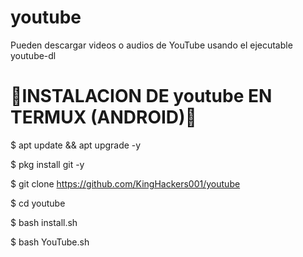 # youtube

Pueden descargar videos o audios de YouTube usando el ejecutable youtube-dl

# 📱INSTALACION DE youtube EN TERMUX (ANDROID)📱

$ apt update && apt upgrade -y

$ pkg install git -y

$ git clone https://github.com/KingHackers001/youtube

$ cd youtube

$ bash install.sh

$ bash YouTube.sh
